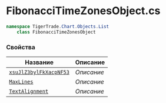 
# FibonacciTimeZonesObject.cs
```csharp
namespace TigerTrade.Chart.Objects.List  
    class FibonacciTimeZonesObject
```

### Свойства
| Название | Описание |
| --- | --- |
| [`xsuJlZ3bylFkXacpNF53`](./Свойства/xsuJlZ3bylFkXacpNF53.md) | *Описание* |
| [`MaxLines`](./Свойства/MaxLines.md) | *Описание* |
| [`TextAlignment`](./Свойства/TextAlignment.md) | *Описание* |

